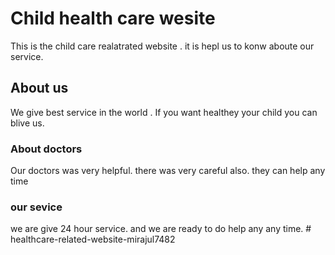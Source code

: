 # Child health care wesite
This is the child care realatrated website . it is hepl us to konw aboute our service.

## About us 
We give best service in the world . If you want healthey your child you can blive us.

### About doctors
Our doctors was very helpful. there was very careful also. they can help any time 

### our sevice
we are give 24 hour service. and we are ready to do help any any time.
#   h e a l t h c a r e - r e l a t e d - w e b s i t e - m i r a j u l 7 4 8 2  
 